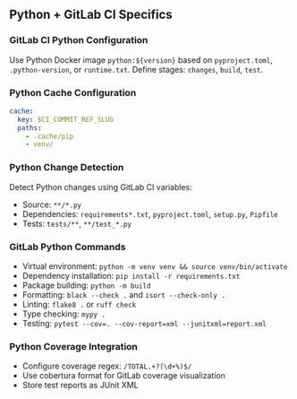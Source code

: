 ## Python + GitLab CI Specifics

### GitLab CI Python Configuration
Use Python Docker image `python:${version}` based on `pyproject.toml`, `.python-version`, or `runtime.txt`. Define stages: `changes`, `build`, `test`.

### Python Cache Configuration
```yaml
cache:
  key: $CI_COMMIT_REF_SLUG
  paths:
    - .cache/pip
    - venv/
```

### Python Change Detection
Detect Python changes using GitLab CI variables:
- Source: `**/*.py`
- Dependencies: `requirements*.txt`, `pyproject.toml`, `setup.py`, `Pipfile`
- Tests: `tests/**`, `**/test_*.py`

### GitLab Python Commands
- Virtual environment: `python -m venv venv && source venv/bin/activate`
- Dependency installation: `pip install -r requirements.txt`
- Package building: `python -m build`
- Formatting: `black --check .` and `isort --check-only .`
- Linting: `flake8 .` or `ruff check`
- Type checking: `mypy .`
- Testing: `pytest --cov=. --cov-report=xml --junitxml=report.xml`

### Python Coverage Integration
- Configure coverage regex: `/TOTAL.+?(\d+%)$/`
- Use cobertura format for GitLab coverage visualization
- Store test reports as JUnit XML